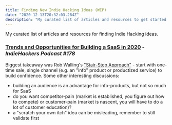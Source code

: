 ```yaml
---
title: Finding New Indie Hacking Ideas (WIP)
date: "2020-12-13T20:32:03.284Z"
description: "My curated list of articles and resources to get started on finding your next Indie Hacking project. A work-in-progress."
---
```


My curated list of articles and resources for finding Indie Hacking ideas.

### **[Trends and Opportunities for Building a SaaS in 2020](https://podcasts.apple.com/sg/podcast/the-indie-hackers-podcast/id1206165808#episodeGuid=d410b5d9-49e6-4073-8b12-91681223ea3f) - *IndieHackers Podcast #178***

Biggest takeaway was Rob Walling's ["Stair-Step Approach"](https://robwalling.com/2015/03/26/the-stairstep-approach-to-bootstrapping/) - start with one-time sale, single channel (e.g. an "info" product or productized service) to build confidence. Some other interesting discussions:
- building an audience is an advantage for info-products, but not so much for SaaS
- do you want competitor-pain (market is established, you figure out how to compete) or customer-pain (market is nascent, you will have to do a lot of customer education)?
- a "scratch your own itch" idea can be misleading, remember to still validate first
